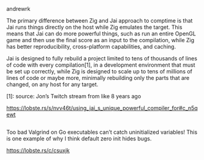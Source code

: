 andrewrk

The primary difference between Zig and Jai approach to comptime is that Jai runs things directly on the host while Zig emulates the target. This means that Jai can do more powerful things, such as run an entire OpenGL game and then use the final score as an input to the compilation, while Zig has better reproducibility, cross-platform capabilities, and caching.

Jai is designed to fully rebuild a project limited to tens of thousands of lines of code with every compilation[1], in a development environment that must be set up correctly, while Zig is designed to scale up to tens of millions of lines of code or maybe more, minimally rebuilding only the parts that are changed, on any host for any target.

[1]: source: Jon’s Twitch stream from like 8 years ago

<https://lobste.rs/s/nvv46t/using_jai_s_unique_powerful_compiler_for#c_n5qewt>

##

Too bad Valgrind on Go executables can’t catch uninitialized variables! This is one example of why I think default zero init hides bugs.

<https://lobste.rs/c/csuxjk>
